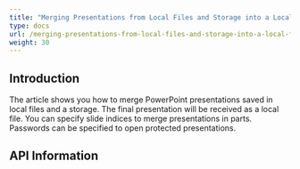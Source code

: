```yaml
---
title: "Merging Presentations from Local Files and Storage into a Local File"
type: docs
url: /merging-presentations-from-local-files-and-storage-into-a-local-file/
weight: 30
---
```


## **Introduction**

The article shows you how to merge PowerPoint presentations saved in local files and a storage. The final presentation will be received as a local file. You can specify slide indices to merge presentations in parts. Passwords can be specified to open protected presentations.

## **API Information**

